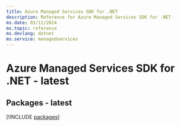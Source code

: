 ```yaml
---
title: Azure Managed Services SDK for .NET
description: Reference for Azure Managed Services SDK for .NET
ms.date: 03/11/2024
ms.topic: reference
ms.devlang: dotnet
ms.service: managedservices
---
```

# Azure Managed Services SDK for .NET - latest
## Packages - latest
[!INCLUDE [packages](managed-services-index.md)]